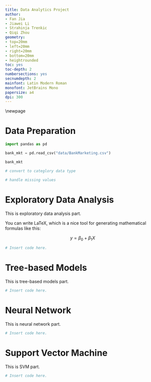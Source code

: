 ```yaml
---
title: Data Analytics Project
author: 
- Fan Jia
- Jiawei Li
- Strahinja Trenkic
- Qiqi Zhou
geometry:
- top=20mm
- left=20mm
- right=20mm
- bottom=20mm
- heightrounded
toc: yes
toc-depth: 2
numbersections: yes
secnumdepth: 2
mainfont: Latin Modern Roman
monofont: JetBrains Mono
papersize: a4
dpi: 300
---
```

\newpage
# Data Preparation

```python
import pandas as pd
```

```python
bank_mkt = pd.read_csv("data/BankMarketing.csv")
```

```python
bank_mkt
```

```python
# convert to categlory data type
```

```python
# handle missing values
```
# Exploratory Data Analysis

This is exploratory data analysis part.

You can write LaTeX, which is a nice tool for generating mathematical formulas like this:

$$
y = \beta_0 + \beta_1X
$$

```python
# Insert code here.
```
# Tree-based Models

This is tree-based models part.

```python
# Insert code here.
```
# Neural Network

This is neural network part.

```python
# Insert code here.
```
# Support Vector Machine

This is SVM part.

```python
# Insert code here.
```

